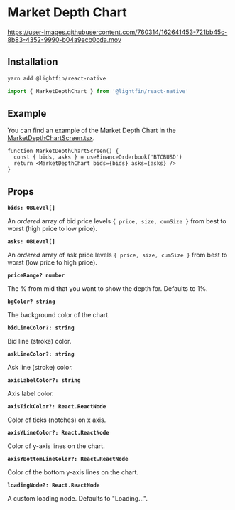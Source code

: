 # Market Depth Chart

https://user-images.githubusercontent.com/760314/162641453-721bb45c-8b83-4352-9990-b04a9ecb0cda.mov

## Installation

```bash
yarn add @lightfin/react-native
```

```ts
import { MarketDepthChart } from '@lightfin/react-native'
```

## Example

You can find an example of the Market Depth Chart in the [MarketDepthChartScreen.tsx](../../master/src/screens/MarketDepthChartScreen.tsx).

```tsx
function MarketDepthChartScreen() {
  const { bids, asks } = useBinanceOrderbook('BTCBUSD')
  return <MarketDepthChart bids={bids} asks={asks} />
}
```

## Props

**`bids: OBLevel[]`**

An _ordered_ array of bid price levels `{ price, size, cumSize }` from best to worst (high price to low price).

**`asks: OBLevel[]`**

An _ordered_ array of ask price levels `{ price, size, cumSize }` from best to worst (low price to high price).

**`priceRange? number`**

The % from mid that you want to show the depth for. Defaults to 1%.

**`bgColor? string`**

The background color of the chart.

**`bidLineColor?: string`**

Bid line (stroke) color.

**`askLineColor?: string`**

Ask line (stroke) color.

**`axisLabelColor?: string`**

Axis label color.

**`axisTickColor?: React.ReactNode`**

Color of ticks (notches) on x axis.

**`axisYLineColor?: React.ReactNode`**

Color of y-axis lines on the chart.

**`axisYBottomLineColor?: React.ReactNode`**

Color of the bottom y-axis lines on the chart.

**`loadingNode?: React.ReactNode`**

A custom loading node. Defaults to "Loading...".
